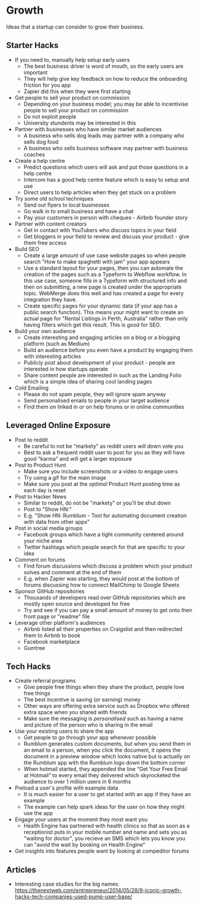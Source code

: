 # Growth

Ideas that a startup can consider to grow their business.

## Starter Hacks

- If you need to, manually help setup early users
  - The best business driver is word of mouth, so the early users are important
  - They will help give key feedback on how to reduce the onboarding friction for you app
  - Zapier did this when they were first starting
- Get people to sell your product on commission
  - Depending on your business model; you may be able to incentivise people to sell your product on commission
  - Do not exploit people
  - University stundents may be interested in this
- Partner with businesses who have similar market audiences
  - A business who sells dog leads may partner with a company who sells dog food
  - A business who sells business software may partner with business coaches
- Create a help centre
  - Predict questions which users will ask and put those questions in a help centre
  - Intercom has a good help centre feature which is easy to setup and use
  - Direct users to help articles when they get stuck on a problem
- Try some old school techniques
  - Send out flyers to local businesses
  - Go walk in to small business and have a chat
  - Pay your customers in person with cheques - Airbnb founder story
- Partner with content creators
  - Get in contact with YouTubers who discuss topics in your field
  - Get bloggers in your field to review and discuss your product - give them free access
- Build SEO
  - Create a large amount of use case website pages so when people search "How to make spaghetti with jam" your app appears
  - Use a standard layout for your pages, then you can automate the creation of the pages such as a Typeform to Webflow workflow. In this use case, someone fills in a Typeform with structured info and then on submitting, a new page is created under the appropriate topic. WebMerge does this well and has created a page for every integration they have. 
  - Create specific pages for your dynamic data (if your app has a public search function). This means your might want to create an actual page for "Rental Listings in Perth, Australia" rather than only having filters which get this result. This is good for SEO.
- Build your own audience
  - Create interesting and engaging articles on a blog or a blogging platform (such as Medium)
  - Build an audience before you even have a product by engaging them with interesting articles
  - Publicly post about development of your product - people are interested in how startups operate
  - Share content people are interested in such as the Landing Folio which is a simple idea of sharing cool landing pages
- Cold Emailing
  - Please do not spam people, they will ignore spam anyway
  - Send personalised emails to people in your target audience
  - Find them on linked in or on help forums or in online communities

## Leveraged Online Exposure

- Post to reddit
  - Be careful to not be "markety" as reddit users will down vote you
  - Best to ask a frequent reddit user to post for you as they will have good "karma" and will get a larger exposure
- Post to Product Hunt
  - Make sure you include screenshots or a video to engage users
  - Try using a gif for the main image
  - Make sure you post at the *optimal* Product Hunt posting time as each day is reset
- Post to Hacker News
  - Similar to reddit, do not be "markety" or you'll be shut down
  - Post to "Show HN:"
  - E.g. "Show HN: Rumblum - Tool for automating document creation with data from other apps"
- Post in social media groups
  - Facebook groups which have a tight community centered around your niche area
  - Twitter hashtags which people search for that are specific to your idea
- Comment on forums
  - Find forum discussions which discuss a problem which your product solves and comment at the end of them
  - E.g. when Zapier was starting, they would post at the bottom of forums discussing how to connect MailChimp to Google Sheets
- Sponsor GitHub repositories
  - Thousands of developers read over GitHub repositories which are mostly open source and developed for free
  - Try and see if you can pay a small amount of money to get onto their front page or "readme" file
- Leverage other platform's audiences
  - Airbnb listed all their properties on Craigslist and then redirected them to Airbnb to book
  - Facebook marketplace
  - Gumtree

## Tech Hacks

- Create referral programs
  - Give people free things when they share the product, people love free things
  - The best incentive is saving (or earning) money
  - Other ways are offering extra service such as Dropbox who offered extra space when you shared with friends
  - Make sure the messaging is *personalised* such as having a name and picture of the person who is sharing in the email
- Use your existing users to share the app
  - Get people to go through your app whenever possible
  - Rumblum generates custom documents, but when you send them in an email to a person, when you click the document, it opens the document in a preview window which looks native but is actually on the Rumblum app with the Rumblum logo down the bottom corner
  - When hotmail started, they appended the line “Get Your Free Email at Hotmail” to every email they delivered which skyrocketed the audience to over 1 million users in 6 months
- Preload a user's profile with example data
  - It is much easier for a user to get started with an app if they have an example
  - The example can help spark ideas for the user on how they might use the app
- Engage your users at the moment they most want you
  - Health Engine has partnered with health clinics so that as soon as a receptionist puts in your mobile number and name and sets you as "waiting for doctor", you recieve an SMS which lets you know you can "avoid the wait by booking on Health Engine"
- Get insights into features people want by looking at compeditor forums

## Articles

- Interesting case studies for the big names: https://thenextweb.com/entrepreneur/2014/05/28/9-iconic-growth-hacks-tech-companies-used-pump-user-base/
